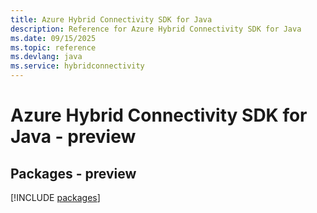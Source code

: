 ```yaml
---
title: Azure Hybrid Connectivity SDK for Java
description: Reference for Azure Hybrid Connectivity SDK for Java
ms.date: 09/15/2025
ms.topic: reference
ms.devlang: java
ms.service: hybridconnectivity
---
```

# Azure Hybrid Connectivity SDK for Java - preview
## Packages - preview
[!INCLUDE [packages](hybrid-connectivity-index.md)]